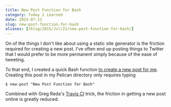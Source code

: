 ```yaml
---
title: New Post Function for Bash
category: Today I Learned
date: 2015-07-21
slug: new-post-function-for-bash
aliases: [/blog/2015/Jul/21/new-post-function-for-bash/]
---
```


On of the things I don't like about using a static site generator is the friction required for creating a new post. I've often end up posting things to Twitter that I would prefer to be more permanent simply because of the ease of tweeting.

To that end, I created a quick Bash function [to create a new post for me](https://github.com/tdhopper/dotfiles/blob/cfd46e96d4981f5c136ecd4528b94d9414c87564/bash_functions#L1-L28). Creating this post in my Pelican directory only requires typing

```
$ new-post "New Post Function for Bash"
```

Combined with Greg Reda's [Travis CI](http://stiglerdiet.com/blog/2015/Mar/27/auto-deploying-stigler-diet-with-travis-ci/) trick, the friction in getting a new post online is greatly reduced.

